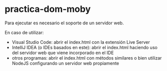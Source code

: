 # practica-dom-moby

Para ejecutar es necesario el soporte de un servidor web.

En caso de utilizar:
- Visual Studio Code: abrir el index.html con la extensión Live Server
- IntelliJ IDEA (o IDEs basados en este): abrir el index.html haciendo uso del servidor web que viene incorporado en el IDE
- otros programas: abrir el index.html con métodos similares o bien utilizar NodeJS configurando un servidor web propiamente
